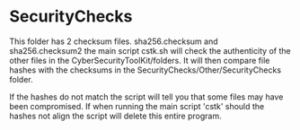 
# SecurityChecks
This folder has 2 checksum files. sha256.checksum and sha256.checksum2
the main script cstk.sh will check the authenticity of the other files in the CyberSecurityToolKit/folders.
It will then compare file hashes with the checksums in the SecurityChecks/Other/SecurityChecks folder.

If the hashes do not match the script will tell you that some files may have been compromised.
If when running the main script 'cstk' should the hashes not align the script will delete this entire program.

